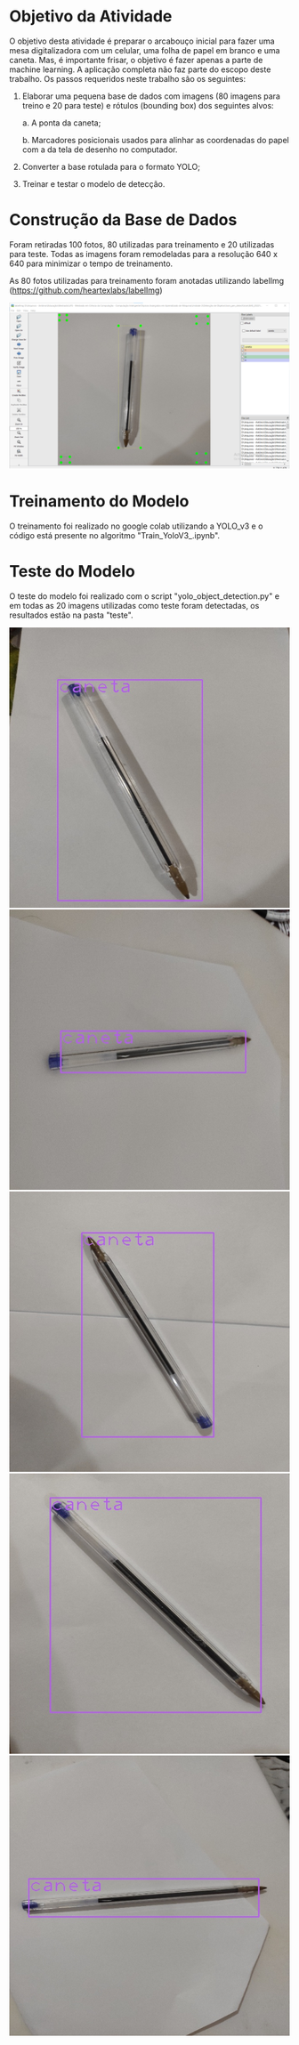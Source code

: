 # Objetivo da Atividade
O objetivo desta atividade é preparar o arcabouço inicial para fazer uma mesa digitalizadora com um celular, uma folha de papel em branco e uma caneta. Mas, é importante frisar, o objetivo é fazer apenas a parte de machine learning. A aplicação completa não faz parte do escopo deste trabalho. Os passos requeridos neste trabalho são os seguintes:

1. Elaborar uma pequena base de dados com imagens (80 imagens para treino e 20 para teste) e rótulos (bounding box) dos seguintes alvos:

    a. A ponta da caneta;

    b. Marcadores posicionais usados para alinhar as coordenadas do papel com a da tela de desenho no computador.

2. Converter a base rotulada para o formato YOLO;

3. Treinar e testar o modelo de detecção.

# Construção da Base de Dados
Foram retiradas 100 fotos, 80 utilizadas para treinamento e 20 utilizadas para teste. Todas as imagens foram remodeladas para a resolução 640 x 640 para minimizar o tempo de treinamento.

As 80 fotos utilizadas para treinamento foram anotadas utilizando labelImg (https://github.com/heartexlabs/labelImg)

![image](test/anotacao.png)

# Treinamento do Modelo
O treinamento foi realizado no google colab utilizando a YOLO_v3 e o código está presente no algoritmo "Train_YoloV3_.ipynb".

# Teste do Modelo
O teste do modelo foi realizado com o script "yolo_object_detection.py" e em todas as 20 imagens utilizadas como teste foram detectadas, os resultados estão na pasta "teste".

![image](test/detected/IMG_20221130_205821.jpg)
![image](test/detected/IMG_20221130_210223.jpg)
![image](test/detected/IMG_20221130_205754.jpg)
![image](test/detected/IMG_20221130_210433.jpg)
![image](test/detected/IMG_20221130_210235.jpg)